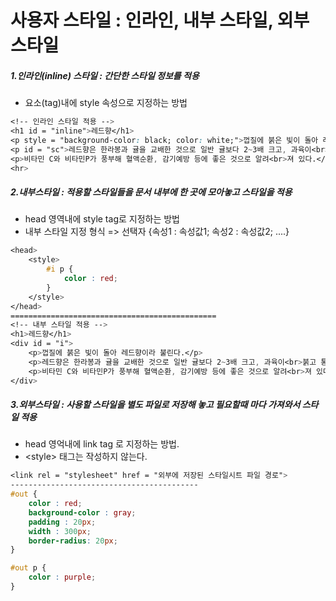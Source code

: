 # 사용자 스타일 : 인라인, 내부 스타일, 외부 스타일
##### 1.인라인(inline) 스타일 : 간단한 스타일 정보를 적용
 - 요소(tag)내에 style 속성으로 지정하는 방법
```css title:CSS
<!-- 인라인 스타일 적용 -->
<h1 id = "inline">레드향</h1>
<p style = "background-color: black; color: white;">껍질에 붉은 빛이 돌아 레드향이라 불린다.</p>
<p id = "sc">레드향은 한라봉과 귤을 교배한 것으로 일반 귤보다 2~3배 크고, 과육이<br>붉고 통통하다.</p>
<p>비타민 C와 비타민P가 풍부해 혈액순환, 감기예방 등에 좋은 것으로 알려<br>져 있다.</p>
<hr>
```

##### 2.내부스타일 : 적용할 스타일들을 문서 내부에 한 곳에 모아놓고 스타일을 적용
- head 영역내에 style tag로 지정하는 방법
- 내부 스타일 지정 형식 => 선택자 {속성1 : 속성값1; 속성2 : 속성값2; ....}
```css title:CSS
<head>
	<style>
		#i p {
			color : red;
		}
	</style>
</head>
==============================================
<!-- 내부 스타일 적용 -->
<h1>레드향</h1>
<div id = "i">
	<p>껍질에 붉은 빛이 돌아 레드향이라 불린다.</p>
	<p>레드향은 한라봉과 귤을 교배한 것으로 일반 귤보다 2~3배 크고, 과육이<br>붉고 통통하다.</p>
	<p>비타민 C와 비타민P가 풍부해 혈액순환, 감기예방 등에 좋은 것으로 알려<br>져 있다.</p>
</div>
```

##### 3.외부스타일 : 사용할 스타일을 별도 파일로 저장해 놓고 필요할때 마다 가져와서 스타일 적용
- head 영억내에 link tag 로 지정하는 방법.
- \<style> 태그는 작성하지 않는다.
```css title:CSS
<link rel = "stylesheet" href = "외부에 저장된 스타일시트 파일 경로">
------------------------------------------
#out {
	color : red;
	background-color : gray;
	padding : 20px;
	width : 300px;
	border-radius: 20px;
}

#out p {
	color : purple;
}

```
